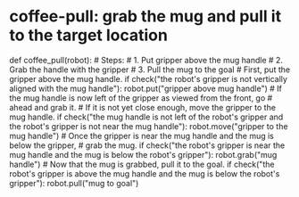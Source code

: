 

# coffee-pull: grab the mug and pull it to the target location
def coffee_pull(robot):
    # Steps:
    #  1. Put gripper above the mug handle
    #  2. Grab the handle with the gripper
    #  3. Pull the mug to the goal 
    # First, put the gripper above the mug handle.
    if check("the robot's gripper is not vertically aligned with the mug handle"):
        robot.put("gripper above mug handle")
    # If the mug handle is now left of the gripper as viewed from the front, go
    # ahead and grab it.
    # If it is not yet close enough, move the gripper to the mug handle.
    if check("the mug handle is not left of the robot's gripper and the robot's gripper is not near the mug handle"):
        robot.move("gripper to the mug handle")
    # Once the gripper is near the mug handle and the mug is below the gripper,
    # grab the mug.
    if check("the robot's gripper is near the mug handle and the mug is below the robot's gripper"):
        robot.grab("mug handle")
    # Now that the mug is grabbed, pull it to the goal.
    if check("the robot's gripper is above the mug handle and the mug is below the robot's gripper"):
        robot.pull("mug to goal")